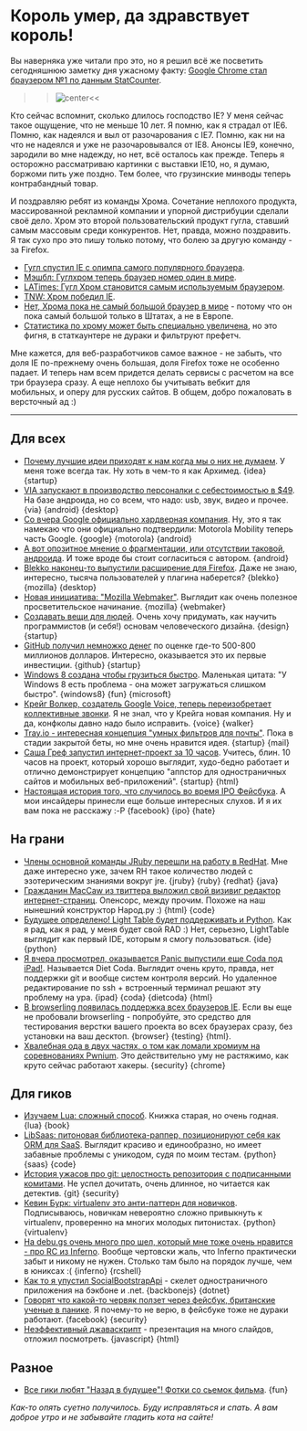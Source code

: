 # Король умер, да здравствует король!
Вы наверняка уже читали про это, но я решил всё же посветить сегодняшнюю заметку дня ужасному факту: [Google Chrome стал браузером №1 по данным StatCounter](http://gs.statcounter.com/#browser-ww-weekly-200827-201221).

>>![center](http://img.skitch.com/20120522-m5dhwi7uujy1f1t89s7ihqj9gw.png)<<

Кто сейчас вспомнит, сколько длилось господство IE? У меня сейчас такое ощущение, что не меньше 10 лет. Я помню, как я страдал от IE6. Помню, как надеялся и выл от разочарования с IE7. Помню, как ни на что не надеялся и уже не разочаровывался от IE8. Анонсы IE9, конечно, зародили во мне надежду, но нет, всё осталось как прежде. Теперь я осторожно рассматриваю картинки с выставки IE10, но, я думаю, боржоми пить уже поздно. Тем более, что грузинские минводы теперь контрабандный товар.

И поздравляю ребят из команды Хрома. Сочетание неплохого продукта, массированной рекламной компании и упорной дистрибуции сделали своё дело. Хром это второй пользовательский продукт гугла, ставший самым массовым среди конкурентов. Нет, правда, можно поздравить. Я так сухо про это пишу только потому, что болею за другую команду - за Firefox.

* [Гугл спустил IE с олимпа самого популярного браузера](http://www.businessinsider.com/google-overtakes-internet-explorer-as-most-popular-browser-2012-5).
* [Мэшбл: Гуглхром теперь браузер номер один в мире](http://mashable.com/2012/05/21/chrome-is-tops/).
* [LATimes: Гугл Хром становится самым используемым браузером](http://www.latimes.com/business/technology/la-fi-tn-google-chrome-browser-20120521,0,3235434.story).
* [TNW: Хром победил IE](http://thenextweb.com/google/2012/05/21/google-chrome-overtakes-internet-explorer-as-the-webs-most-used-browser/).
* [Нет, Хрома пока не самый большой браузер в мире](http://www.guardian.co.uk/technology/blog/2012/may/22/google-chrome-isnt-world-leading-browser) - потому что он пока самый большой только в Штатах, а не в Европе.
* [Статистика по хрому может быть специально увеличена](http://www.pcmag.com/article2/0,2817,2404714,00.asp), но это фигня, в статкаунтере не дураки и фильтруют префетч.


Мне кажется, для веб-разработчиков самое важное - не забыть, что доля IE по-прежнему очень большая, доля Firefox тоже не особенно падает. И теперь нам всем придется делать сервисы с расчетом на все три браузера сразу. А еще неплохо бы учитывать вебкит для мобильных, и оперу для русских сайтов. В общем, добро пожаловать в версточный ад :)

-----

## Для всех
* [Почему лучшие идеи приходят к нам когда мы о них не думаем](http://www.nature.com/news/why-great-ideas-come-when-you-aren-t-trying-1.10678). У меня тоже всегда так. Ну хоть в чем-то я как Архимед. {idea} {startup}
* [VIA запускают в производство персоналки с себестоимостью в $49](http://www.geek.com/articles/chips/via-launch-a-49-android-pc-20120522/). На базе андроида, но со всем, что надо: usb, звук, видео и прочее. {via} {android} {desktop}
* [Со вчера Google официально хардверная компания](http://googleblog.blogspot.com/2012/05/weve-acquired-motorola-mobility.html). Ну, это я так намекаю что они официально подтвердили: Motorola Mobility теперь часть Google. {google} {motorola} {android}
* [А вот опозитное мнение о фрагментации, или отсутствии таковой, андроида](http://nick.typepad.com/blog/2012/05/androids-overblown-fragmentation-problem.html). И тоже вроде бы стоит согласиться с автором. {android}
* [Blekko наконец-то выпустили расширение для Firefox](http://blog.blekko.com/2012/05/22/mozilla-accelerates-search-navigation-with-blekko/). Даже не знаю, интересно, тысяча пользователей у плагина наберется? {blekko} {mozilla} {desktop}
* [Новая инициатива: "Mozilla Webmaker"](http://blog.mozilla.org/blog/2012/05/22/introducing-mozilla-webmaker/). Выглядит как очень полезное просветительское начинание. {mozilla} {webmaker}
* [Создавать вещи для людей](http://www.standalone-sysadmin.com/blog/2012/05/engineeringinfrastructures/). Очень хочу придумать, как научить программистов (и себя!) основам человеческого дизайна. {design} {startup}
* [GitHub получил немножко денег](http://pandodaily.com/2012/05/21/bootstrapped-github-now-raising-a-round-from-andreessen-horowitz/) по оценке где-то 500-800 миллионов долларов. Интересно, оказывается это их первые инвестиции. {github} {startup}
* [Windows 8 создана чтобы грузиться быстро](http://blogs.msdn.com/b/b8/archive/2012/05/22/designing-for-pcs-that-boot-faster-than-ever-before.aspx?). Маленькая цитата: "У Windows 8 есть проблема - она может загружаться слишком быстро". {windows8} {fun} {microsoft}
* [Крейг Волкер, создатель Google Voice, теперь переизобретает коллективные звонки](http://venturebeat.com/2012/05/21/inventor-of-google-voice-now-reinventing-conference-calls/). Я не знал, что у Крейга новая компания. Ну и да, конфколы давно надо было исправить. {voice} {walker}
* [Tray.io - интересная концепция "умных фильтров для почты"](http://tray.io/). Пока в стадии закрытой беты, но мне очень нравится идея. {startup} {mail}
* [Саша Греф запустил интернет-проект за 10 часов](http://sachagreif.com/the-toolbox-from-idea-to-launch-in-10-hours/). Учитесь, блин. 10 часов на проект, который хорошо выглядит, худо-бедно работает и отлично демонстрирует концепцию "аппстор для одностраничных cайтов и мобильных веб-приложений". {startup} {html}
* [Настоящая история того, что случилось во время IPO Фейсбука](http://www.businessinsider.com/exclusive-heres-the-inside-story-of-what-happened-on-the-facebook-ipo-2012-5). А мои инсайдеры принесли еще больше интересных слухов. И я их вам пока не расскажу :-P {facebook} {ipo} {hate}

## На грани
* [Члены основной команды JRuby перешли на работу в RedHat](http://www.rubyinside.com/jruby-redhat-5856.html). Мне даже интересно уже, зачем RH такое количество людей с эзотерическим знаниями вокруг jre. {jruby} {ruby} {redhat} {java}
* [Гражданин MacCaw из твиттера выложил свой визивиг редактор интернет-страниц](http://blog.alexmaccaw.com/stylo). Опенсорс, между прочим. Похоже на наш нынешний конструктор Народ.ру :) {html} {code}
* [Будущее определено! Light Table будет поддерживать и Python](http://www.chris-granger.com/2012/05/21/the-future-is-specific/). Как я рад, как я рад, у меня будет свой RAD :) Нет, серьезно, LightTable выглядит как первый IDE, которым я смогу пользоваться. {ide} {python}
* [Я вчера просмотрел, оказывается Panic выпустили еще Coda под iPad!](http://panic.com/dietcoda/). Называется Diet Coda. Выглядит очень круто, правда, нет поддержки git и вообще систем контроля версий. Но удаленное редактирование по ssh + встроенный терминал решают эту проблему на ура. {ipad} {coda} {dietcoda} {html}
* [В browserling появилась поддержка всех браузеров IE](http://www.catonmat.net/blog/announcing-real-internet-explorers-for-browserling/). Если вы еще не пробовали browserling - попробуйте, это средство для тестирования верстки вашего проекта во всех браузерах сразу, без установки на ваш десктоп. {browser} {testing} {html}.
* [Хвалебная ода в двух частях, о том как ломали хромиум на соревнованиях Pwnium](http://blog.chromium.org/2012/05/tale-of-two-pwnies-part-1.html). Это действительно уму не растяжимо, как круто сейчас работают хакеры. {security} {chrome}

## Для гиков
* [Изучаем Lua: сложный способ](http://www.phailed.me/2011/02/learn-lua-the-hard-way-1/). Книжка старая, но очень годная. {lua} {book}
* [LibSaas: питоновая библиотека-раппер, позиционируют себя как ORM для SaaS](http://libsaas.net/). Выглядит красиво и единообразно, но имеет забавные проблемы с уникодом, судя по моим тестам. {python} {saas} {code}
* [История ужасов про git: целостность репозитория с подписанными комитами](http://mikegerwitz.com/docs/git-horror-story.html). Не успел дочитать, очень длинное, но читается как детектив. {git} {security}
* [Кевин Бурк: virtualenv это анти-паттерн для новичков](http://kev.inburke.com/kevin/virtualenv-is-an-anti-pattern-for-beginners/). Подписываюсь, новичкам невероятно сложно привыкнуть к virtualenv, проверенно на многих молодых питонистах. {python} {virtualenv}
* [На debu.gs очень много про шел, который мне тоже очень нравится - про RC из Inferno](http://debu.gs/entries/inferno-part-1-shell). Вообще чертовски жаль, что Inferno практически забыт и никому не нужен. Столько там было на порядок лучше, чем в юниксах :( {inferno} {rcshell}
* [Как то я упустил SocialBootstrapApi](https://github.com/ServiceStack/SocialBootstrapApi) - скелет одностраничного приложения на бэкбоне и .net. {backbonejs} {dotnet}
* [Говорят что какой-то червяк ползет через фейсбук, британские ученые в панике](http://www.infoworld.com/d/security/cross-browser-worm-spreads-facebook-security-experts-warn-193800). Я почему-то не верю, в фейсбуке тоже не дураки работают. {facebook} {security}
* [Неэффективный джаваскрипт](http://eamodeorubio.github.com/ineffectivejs/) - презентация на много слайдов, отложил посмотреть. {javascript} {html}


## Разное
* [Все гики любят "Назад в будущее"! Фотки со сьемок фильма](http://designtaxi.com/news/352586/Behind-The-Scenes-Photos-Of-Back-To-The-Future/). {fun}

*Как-то опять суетно получилось. Буду исправляться и спать. А вам доброе утро и не забывайте гладить кота на сайте!*
